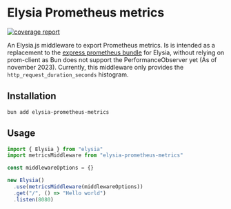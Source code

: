 # Elysia Prometheus metrics

[![coverage report](https://gitlab.com/moreillon_ci/moreillon_npm/elysia-prometheus-metrics/badges/master/coverage.svg)](https://gitlab.com/moreillon_ci/moreillon_npm/elysia-prometheus-metrics/-/commits/master)

An Elysia.js middleware to export Prometheus metrics. Is is intended as a replacement to the [express prometheus bundle](https://www.npmjs.com/package/express-prom-bundle) for Elysia, without relying on prom-client as Bun does not support the PerformanceObserver yet (As of november 2023). Currently, this middleware only provides the `http_request_duration_seconds` histogram.

## Installation

```
bun add elysia-prometheus-metrics
```

## Usage

```typescript
import { Elysia } from "elysia"
import metricsMiddleware from "elysia-prometheus-metrics"

const middlewareOptions = {}

new Elysia()
  .use(metricsMiddleware(middlewareOptions))
  .get("/", () => "Hello world")
  .listen(8080)
```
